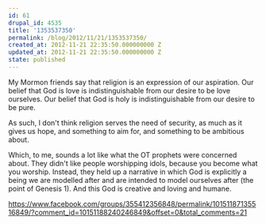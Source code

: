 ```yaml
---
id: 61
drupal_id: 4535
title: '1353537350'
permalink: /blog/2012/11/21/1353537350/
created_at: 2012-11-21 22:35:50.000000000 Z
updated_at: 2012-11-21 22:35:50.000000000 Z
state: published
---
```

My Mormon friends say that religion is an expression of our aspiration. Our belief that God is love is indistinguishable from our desire to be love ourselves. Our belief that God is holy is indistinguishable from our desire to be pure.

As such, I don't think religion serves the need of security, as much as it gives us hope, and something to aim for, and something to be ambitious about.

Which, to me, sounds a lot like what the OT prophets were concerned about. They didn't like people worshipping idols, because you become what you worship. Instead, they held up a narrative in which God is explicitly a being we are modelled after and are intended to model ourselves after (the point of Genesis 1). And this God is creative and loving and humane.

https://www.facebook.com/groups/355412356848/permalink/10151187135516849/?comment_id=10151188240246849&offset=0&total_comments=21
